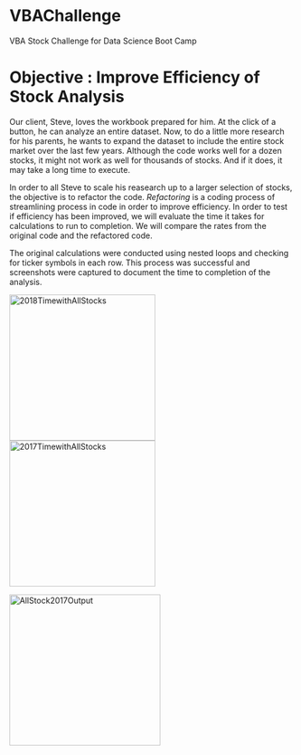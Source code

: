 # VBAChallenge
VBA Stock Challenge for Data Science Boot Camp


# Objective : Improve Efficiency of Stock Analysis

Our client, Steve, loves the workbook prepared for him. At the click of a button, he can analyze an entire dataset. Now, to do a little more research for his parents, he wants to expand the dataset to include the entire stock market over the last few years. Although the code works well for a dozen stocks, it might not work as well for thousands of stocks. And if it does, it may take a long time to execute.

In order to all Steve to scale his reasearch up to a larger selection of stocks, the objective is to refactor the code.  *Refactoring* is a coding process of streamlining process in code in order to improve efficiency.  In order to test if efficiency has been improved, we will evaluate the time it takes for calculations to run to completion.  We will compare the rates from the original code and the refactored code. 

The original calculations were conducted using nested loops and checking for ticker symbols in each row.  This process was successful and screenshots were captured to document the time to completion of the analysis. 

<img width="258" alt="2018TimewithAllStocks" src="https://user-images.githubusercontent.com/98054953/158035754-e9093bc2-e539-4567-a340-0b003c258ae0.png"> <img width = "258" alt="2017TimewithAllStocks" src="https://user-images.githubusercontent.com/98054953/158035849-f6a030f1-aca4-43bd-bf1b-c7e987f8613b.png">




<img width="267" alt="AllStock2017Output" src="https://user-images.githubusercontent.com/98054953/158035813-65f9cdcb-d2dd-44b9-a11f-edb5953458c5.png">


